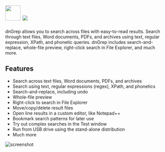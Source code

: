 # <img src="https://cdn.jsdelivr.net/gh/majkinetor/chocolatey/dngrep/icon.png" width="48" height="48"/> [![](https://img.shields.io/chocolatey/v/dngrep.svg?color=red&label=dngrep)](https://chocolatey.org/packages/dngrep)

dnGrep allows you to search across files with easy-to-read results. Search through text files, Word documents, PDFs, and archives using text, regular expression, XPath, and phonetic queries. dnGrep includes search-and-replace, whole-file preview, right-click search in File Explorer, and much more.

## Features

* Search across text files, Word documents, PDFs, and archives
* Search using text, regular expressions (regex), XPath, and phonetics
* Search-and-replace, including undo
* Whole-file preview
* Right-click to search in File Explorer
* Move/copy/delete result files
* Open line results in a custom editor, like Notepad++
* Bookmark search patterns for later use
* Try out complex searches in the Test window
* Run from USB drive using the stand-alone distribution
* Much more

![screenshot](https://cdn.rawgit.com/majkinetor/chocolatey/master/dngrep/screenshot.jpg)
